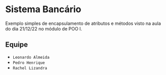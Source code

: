 # Sistema Bancário

Exemplo simples de encapsulamento de atributos e métodos visto na aula do dia 21/12/22 no módulo de POO I.

## Equipe
- `Leonardo Almeida`
- `Pedro Henrique`
- `Rachel Lizandra`
